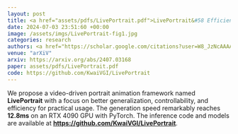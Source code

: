 ```yaml
---
layout: post
title: <a href="assets/pdfs/LivePortrait.pdf">LivePortrait&#58 Efficient Portrait Animation with Stitching and Retargeting Control</a>
date: 2024-07-03 23:51:60 +00:00
image: /assets/imgs/LivePortrait-fig1.jpg
categories: research
authors: <a href="https://scholar.google.com/citations?user=W8_JzNcAAAAJ"><strong><u>Jianzhu Guo</u></strong></a><sup> †</sup>, Dingyun Zhang, Xiaoqiang Liu, Zhizhou Zhong, Yuan Zhang, <a href="https://scholar.google.com/citations?hl=en&user=P6MraaYAAAAJ">Pengfei Wan</a>, Di Zhang
venue: "arXiV"
arxiv: https://arxiv.org/abs/2407.03168
paper: assets/pdfs/LivePortrait.pdf
code: https://github.com/KwaiVGI/LivePortrait
---
```

We propose a video-driven portrait animation framework named <strong>LivePortrait</strong> with a focus on better generalization, controllability, and efficiency for practical usage. The generation speed remarkably reaches <strong>12.8ms</strong> on an RTX 4090 GPU with PyTorch. The inference code and models are available at <strong>https://github.com/KwaiVGI/LivePortrait</strong>.